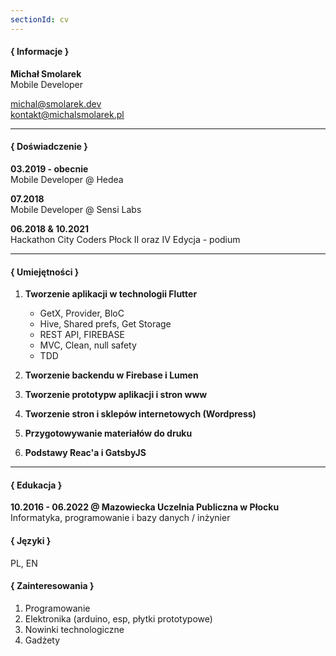 ```yaml
---
sectionId: cv
---
```


#### { Informacje }

**Michał Smolarek** <br />
Mobile Developer<br />

<u>michal@smolarek.dev</u><br />
<u>kontakt@michalsmolarek.pl</u>

---

#### { Doświadczenie }

**03.2019 - obecnie**<br />
Mobile Developer @ Hedea

**07.2018**<br />
Mobile Developer @ Sensi Labs

**06.2018 & 10.2021**<br />
Hackathon City Coders Płock II oraz IV Edycja - podium

---

#### { Umiejętności }

1. **Tworzenie aplikacji w technologii Flutter**
    * GetX, Provider, BloC
    * Hive, Shared prefs, Get Storage
    * REST API, FIREBASE
    * MVC, Clean, null safety
    * TDD

2. **Tworzenie backendu w Firebase i Lumen**
3. **Tworzenie prototypw aplikacji i stron www**
4. **Tworzenie stron i sklepów internetowych (Wordpress)**
5. **Przygotowywanie materiałów do druku**
6. **Podstawy Reac'a i GatsbyJS**

---

#### { Edukacja }

**10.2016 - 06.2022 @ Mazowiecka Uczelnia Publiczna w Płocku**<br />
Informatyka, programowanie i bazy danych / inżynier

#### { Języki }

PL, EN

#### { Zainteresowania }

1. Programowanie
2. Elektronika (arduino, esp, płytki prototypowe)
3. Nowinki technologiczne
4. Gadżety
